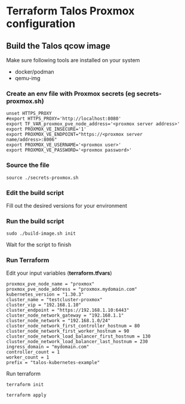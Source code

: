 # Terraform Talos Proxmox configuration

## Build the Talos qcow image 

Make sure following tools are installed on your system
- docker/podman
- qemu-img

### Create an env file with Proxmox secrets (eg **secrets-proxmox.sh**)

```
unset HTTPS_PROXY
#export HTTPS_PROXY='http://localhost:8080'
export TF_VAR_proxmox_pve_node_address='<proxmox server address>'
export PROXMOX_VE_INSECURE='1'
export PROXMOX_VE_ENDPOINT="https://<proxmox server name/address>:8006"
export PROXMOX_VE_USERNAME='<proxmox user>'
export PROXMOX_VE_PASSWORD='<proxmox password>'
```

### Source the file 
`source ./secrets-proxmox.sh`

### Edit the build script

Fill out the desired versions for your environment

### Run the build script

`sudo ./build-image.sh init`

Wait for the script to finish

### Run Terraform

Edit your input variables (**terraform.tfvars**)

```
proxmox_pve_node_name = "proxmox"
proxmox_pve_node_address = "proxmox.mydomain.com"
kubernetes_version = "1.30.3"
cluster_name = "testcluster-proxmox"
cluster_vip = "192.168.1.10"
cluster_endpoint = "https://192.168.1.10:6443"
cluster_node_network_gateway = "192.168.1.1"
cluster_node_network = "192.168.1.0/24"
cluster_node_network_first_controller_hostnum = 80
cluster_node_network_first_worker_hostnum = 90
cluster_node_network_load_balancer_first_hostnum = 130
cluster_node_network_load_balancer_last_hostnum = 230
ingress_domain = "mydomain.com"
controller_count = 1
worker_count = 1
prefix = "talos-kubernetes-example"

```



Run terraform


`terraform init`

`terraform apply`
